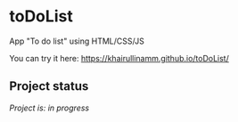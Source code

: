 # toDoList
App "To do list" using HTML/CSS/JS

You can try it here: https://khairullinamm.github.io/toDoList/

## Project status
_Project is: in progress_
